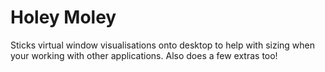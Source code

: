 # Holey Moley
Sticks virtual window visualisations onto desktop to help with sizing when your working with other applications. Also does a few extras too!